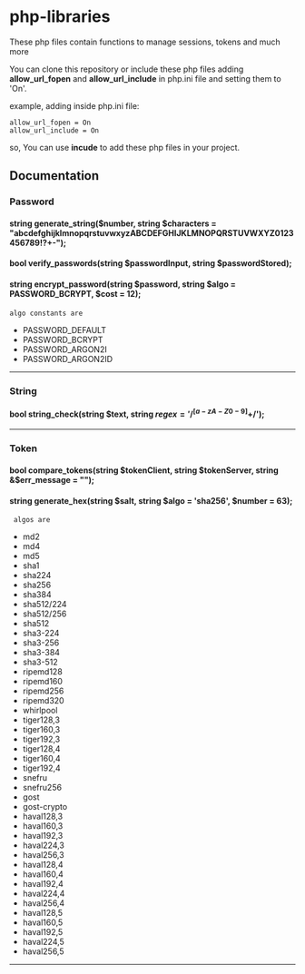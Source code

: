 # php-libraries
These php files contain functions to manage sessions, tokens and much more

You can clone this repository or include these php files adding <strong>allow_url_fopen</strong> and <strong>allow_url_include</strong> in php.ini file and setting them to 'On'.

example, adding inside php.ini file:
```
allow_url_fopen = On
allow_url_include = On
```
so, You can use <strong>incude</strong> to add these php files in your project.

## Documentation

### Password
#### string generate_string($number, string $characters = "abcdefghijklmnopqrstuvwxyzABCDEFGHIJKLMNOPQRSTUVWXYZ0123456789!?+-");
#### bool verify_passwords(string $passwordInput, string $passwordStored);
#### string encrypt_password(string $password, string $algo = PASSWORD_BCRYPT, $cost = 12);
	algo constants are
<ul>
<li>PASSWORD_DEFAULT</li>
<li>PASSWORD_BCRYPT</li>
<li>PASSWORD_ARGON2I</li>
<li>PASSWORD_ARGON2ID</li>
</ul>
<hr />

### String
#### bool string_check(string $text, string $regex = '/^[a-zA-Z0-9]+$/');
<hr />

### Token
#### bool compare_tokens(string $tokenClient, string $tokenServer, string &$err_message = "");
#### string generate_hex(string $salt, string $algo = 'sha256', $number = 63);
	 algos are
<ul>
    <li>md2</li>
    <li>md4</li>
    <li>md5</li>
    <li>sha1</li>
    <li>sha224</li>
    <li>sha256</li>
    <li>sha384</li>
    <li>sha512/224</li>
    <li>sha512/256</li>
    <li>sha512</li>
    <li>sha3-224</li>
    <li>sha3-256</li>
    <li>sha3-384</li>
    <li>sha3-512</li>
    <li>ripemd128</li>
    <li>ripemd160</li>
    <li>ripemd256</li>
    <li>ripemd320</li>
    <li>whirlpool</li>
    <li>tiger128,3</li>
    <li>tiger160,3</li>
    <li>tiger192,3</li>
    <li>tiger128,4</li>
    <li>tiger160,4</li>
    <li>tiger192,4</li>
    <li>snefru</li>
    <li>snefru256</li>
    <li>gost</li>
    <li>gost-crypto</li>
    <li>haval128,3</li>
    <li>haval160,3</li>
    <li>haval192,3</li>
    <li>haval224,3</li>
    <li>haval256,3</li>
    <li>haval128,4</li>
    <li>haval160,4</li>
    <li>haval192,4</li>
    <li>haval224,4</li>
    <li>haval256,4</li>
    <li>haval128,5</li>
    <li>haval160,5</li>
    <li>haval192,5</li>
    <li>haval224,5</li>
    <li>haval256,5</li>
</ul>
<hr />
